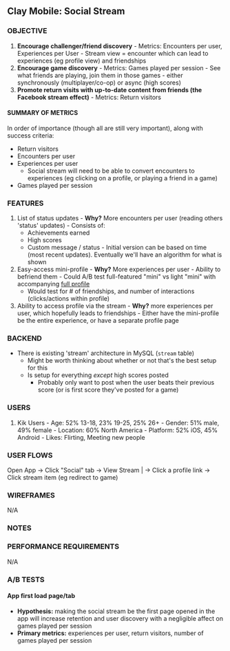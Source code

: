 ## Clay Mobile: Social Stream

### OBJECTIVE

  1. **Encourage challenger/friend discovery**
    - Metrics: Encounters per user, Experiences per User
    - Stream view = encounter which can lead to experiences (eg profile view) and friendships
  2. **Encourage game discovery**
    - Metrics: Games played per session
    - See what friends are playing, join them in those games - either synchronously (multiplayer/co-op) or async (high scores)
  3. **Promote return visits with up-to-date content from friends (the Facebook stream effect)**
    - Metrics: Return visitors

#### SUMMARY OF METRICS

In order of importance (though all are still very important), along with success criteria:
  - Return visitors
  - Encounters per user
  - Experiences per user
    - Social stream will need to be able to convert encounters to experiences (eg clicking on a profile, or playing a friend in a game)
  - Games played per session

### FEATURES

  1. List of status updates
    - **Why?** More encounters per user (reading others 'status' updates)
    - Consists of:
      - Achievements earned
      - High scores
      - Custom message / status
    - Initial version can be based on time (most recent updates). Eventually we'll have an algorithm for what is shown
  2. Easy-access mini-profile
    - **Why?** More experiences per user
    - Ability to befriend them
    - Could A/B test full-featured "mini" vs light "mini" with accompanying [full profile](./profile.md)
      - Would test for # of friendships, and number of interactions (clicks/actions within profile)
  3. Ability to access profile via the stream
    - **Why?** more experiences per user, which hopefully leads to friendships
    - Either have the mini-profile be the entire experience, or have a separate profile page

### BACKEND

  - There is existing 'stream' architecture in MySQL (`stream` table)
    - Might be worth thinking about whether or not that's the best setup for this
    - Is setup for everything *except* high scores posted
      - Probably only want to post when the user beats their previous score (or is first score they've posted for a game)

### USERS

  1. Kik Users
    - Age: 52% 13-18, 23% 19-25, 25% 26+
    - Gender: 51% male, 49% female
    - Location: 60% North America
    - Platform: 52% iOS, 45% Android
    - Likes: Flirting, Meeting new people

### USER FLOWS

Open App -> Click "Social" tab -> View Stream
                                              |
                                               -> Click a profile link
                                               -> Click stream item (eg redirect to game)

### WIREFRAMES
N/A

### NOTES

### PERFORMANCE REQUIREMENTS
N/A

### A/B TESTS

#### App first load page/tab

  - **Hypothesis:** making the social stream be the first page opened in the app will increase retention and user discovery with a negligible affect on games played per session
  - **Primary metrics:** experiences per user, return visitors, number of games played per session
